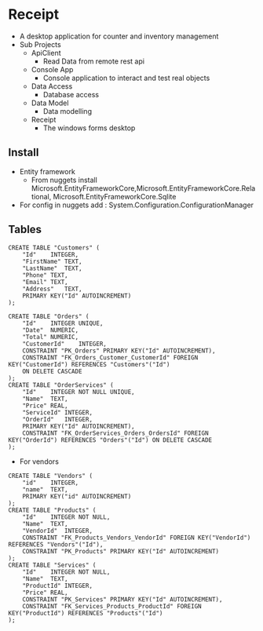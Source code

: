 # Receipt

- A desktop application for counter and inventory management
- Sub Projects
	- ApiClient
		- Read Data from remote rest api
	- Console App
		- Console application to interact and test real objects
	- Data Access
		- Database access
	- Data Model
		- Data modelling
	- Receipt
		- The windows forms desktop
	
## Install
- Entity framework
	- From nuggets install Microsoft.EntityFrameworkCore,Microsoft.EntityFrameworkCore.Relational, Microsoft.EntityFrameworkCore.Sqlite
- For config in nuggets add : System.Configuration.ConfigurationManager 

## Tables
```
CREATE TABLE "Customers" (
	"Id"	INTEGER,
	"FirstName"	TEXT,
	"LastName"	TEXT,
	"Phone"	TEXT,
	"Email"	TEXT,
	"Address"	TEXT,
	PRIMARY KEY("Id" AUTOINCREMENT)
);

CREATE TABLE "Orders" (
	"Id"	INTEGER UNIQUE,
	"Date"	NUMERIC,
	"Total"	NUMERIC,
	"CustomerId"	INTEGER,
	CONSTRAINT "PK_Orders" PRIMARY KEY("Id" AUTOINCREMENT),
	CONSTRAINT "FK_Orders_Customer_CustomerId" FOREIGN KEY("CustomerId") REFERENCES "Customers"("Id")
	ON DELETE CASCADE
);
CREATE TABLE "OrderServices" (
	"Id"	INTEGER NOT NULL UNIQUE,
	"Name"	TEXT,
	"Price"	REAL,
	"ServiceId"	INTEGER,
	"OrderId"	INTEGER,
	PRIMARY KEY("Id" AUTOINCREMENT),
	CONSTRAINT "FK_OrderServices_Orders_OrdersId" FOREIGN KEY("OrderId") REFERENCES "Orders"("Id") ON DELETE CASCADE
);
```
- For vendors
```
CREATE TABLE "Vendors" (
	"id"	INTEGER,
	"name"	TEXT,
	PRIMARY KEY("id" AUTOINCREMENT)
);
CREATE TABLE "Products" (
	"Id"	INTEGER NOT NULL,
	"Name"	TEXT,
	"VendorId"	INTEGER,
	CONSTRAINT "FK_Products_Vendors_VendorId" FOREIGN KEY("VendorId") REFERENCES "Vendors"("Id"),
	CONSTRAINT "PK_Products" PRIMARY KEY("Id" AUTOINCREMENT)
);
CREATE TABLE "Services" (
	"Id"	INTEGER NOT NULL,
	"Name"	TEXT,
	"ProductId"	INTEGER,
	"Price"	REAL,
	CONSTRAINT "PK_Services" PRIMARY KEY("Id" AUTOINCREMENT),
	CONSTRAINT "FK_Services_Products_ProductId" FOREIGN KEY("ProductId") REFERENCES "Products"("Id")
);
```
